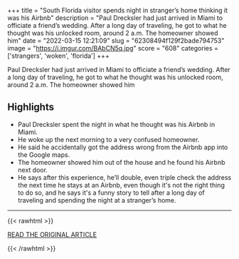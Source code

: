 +++
title = "South Florida visitor spends night in stranger’s home thinking it was his Airbnb"
description = "Paul Drecksler had just arrived in Miami to officiate a friend’s wedding. After a long day of traveling, he got to what he thought was his unlocked room, around 2 a.m. The homeowner showed him"
date = "2022-03-15 12:21:09"
slug = "62308494f129f2bade794753"
image = "https://i.imgur.com/BAbCN5q.jpg"
score = "608"
categories = ['strangers', 'woken', 'florida']
+++

Paul Drecksler had just arrived in Miami to officiate a friend’s wedding. After a long day of traveling, he got to what he thought was his unlocked room, around 2 a.m. The homeowner showed him

## Highlights

- Paul Drecksler spent the night in what he thought was his Airbnb in Miami.
- He woke up the next morning to a very confused homeowner.
- He said he accidentally got the address wrong from the Airbnb app into the Google maps.
- The homeowner showed him out of the house and he found his Airbnb next door.
- He says after this experience, he’ll double, even triple check the address the next time he stays at an Airbnb, even though it's not the right thing to do so, and he says it's a funny story to tell after a long day of traveling and spending the night at a stranger’s home.

---

{{< rawhtml >}}
  <p class="article-category">
    <a target="_blank" href="https://wsvn.com/news/local/miami-dade/south-florida-visitor-spends-night-in-strangers-home-thinking-it-was-his-airbnb/">READ THE ORIGINAL ARTICLE</a>
  </p>
{{< /rawhtml >}}
